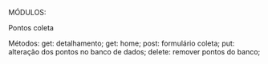 MÓDULOS:


Pontos coleta

Métodos: get: detalhamento;
        get: home;
        post: formulário coleta;
        put: alteração dos pontos no banco de dados;
        delete: remover pontos do banco;